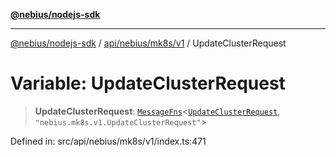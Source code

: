 [**@nebius/nodejs-sdk**](../../../../../README.md)

---

[@nebius/nodejs-sdk](../../../../../README.md) / [api/nebius/mk8s/v1](../README.md) / UpdateClusterRequest

# Variable: UpdateClusterRequest

> **UpdateClusterRequest**: [`MessageFns`](../../../../../runtime/protos/core/interfaces/MessageFns.md)\<[`UpdateClusterRequest`](../interfaces/UpdateClusterRequest.md), `"nebius.mk8s.v1.UpdateClusterRequest"`\>

Defined in: src/api/nebius/mk8s/v1/index.ts:471
